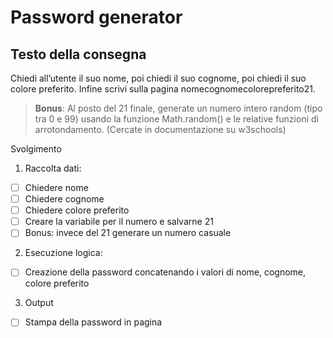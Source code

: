 #  Password generator

## Testo della consegna
Chiedi all’utente il suo nome, poi chiedi il suo cognome, poi chiedi il suo colore preferito. Infine scrivi sulla pagina nomecognomecolorepreferito21.

>**Bonus**:
Al posto del 21 finale, generate un numero intero random (tipo tra 0 e 99) usando la funzione Math.random() e le relative funzioni di arrotondamento. (Cercate in documentazione su w3schools)

Svolgimento
1. Raccolta dati:
 - [ ] Chiedere nome
 - [ ] Chiedere cognome
 - [ ] Chiedere colore preferito
 - [ ] Creare la variabile per il numero e salvarne 21
 - [ ] Bonus: invece del 21 generare un numero casuale

2. Esecuzione logica:
 - [ ] Creazione della password concatenando i valori di nome, cognome, colore preferito

3. Output
 - [ ] Stampa della password in pagina